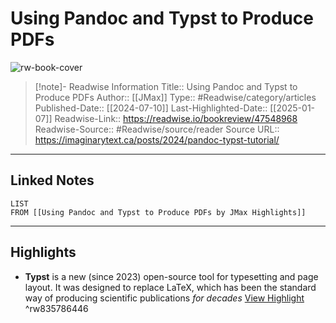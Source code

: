 # Using Pandoc and Typst to Produce PDFs

![rw-book-cover](https://readwise-assets.s3.amazonaws.com/static/images/article3.5c705a01b476.png)
<br>
>[!note]- Readwise Information
>Title:: Using Pandoc and Typst to Produce PDFs
>Author:: [[JMax]]
>Type:: #Readwise/category/articles
>Published-Date:: [[2024-07-10]]
>Last-Highlighted-Date:: [[2025-01-07]]
>Readwise-Link:: https://readwise.io/bookreview/47548968
>Readwise-Source:: #Readwise/source/reader
>Source URL:: https://imaginarytext.ca/posts/2024/pandoc-typst-tutorial/
--- 

## Linked Notes
```dataview
LIST
FROM [[Using Pandoc and Typst to Produce PDFs by JMax Highlights]]
```

---

## Highlights
- **Typst** is a new (since 2023) open-source tool for typesetting and page layout. It was designed to replace LaTeX, which has been the standard way of producing scientific publications *for decades* [View Highlight](https://readwise.io/open/835786446) ^rw835786446
